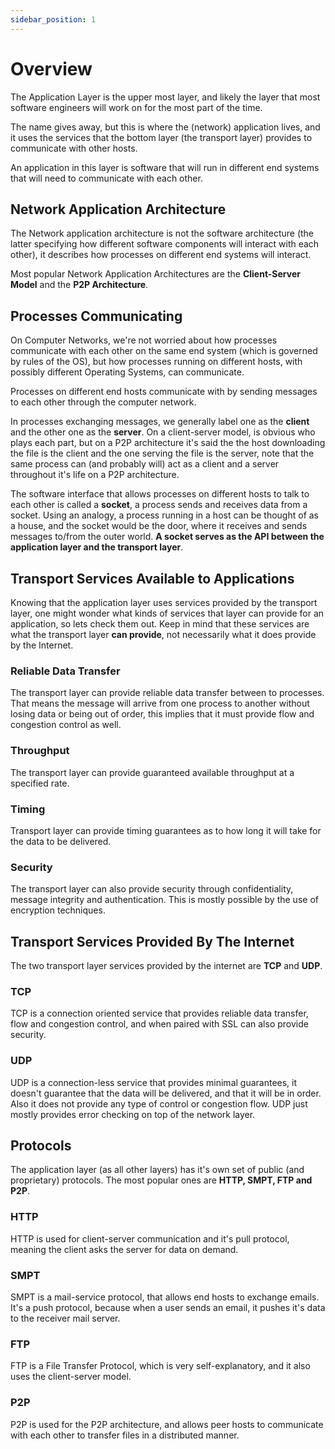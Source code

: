 ```yaml
---
sidebar_position: 1
---
```


# Overview

The Application Layer is the upper most layer, and likely the layer that most software engineers will work on for the most part of the time.

The name gives away, but this is where the (network) application lives, and it uses the services that the bottom layer (the transport layer) provides to communicate with other hosts.

An application in this layer is software that will run in different end systems that will need to communicate with each other.

## Network Application Architecture

The Network application architecture is not the software architecture (the latter specifying how different software components will interact with each other), it describes how processes on different end systems will interact.

Most popular Network Application Architectures are the **Client-Server Model** and the **P2P Architecture**.

## Processes Communicating

On Computer Networks, we're not worried about how processes communicate with each other on the same end system (which is governed by rules of the OS), but how processes running on different hosts, with possibly different Operating Systems, can communicate.

Processes on different end hosts communicate with by sending messages to each other through the computer network.

In processes exchanging messages, we generally label one as the **client** and the other one as the **server**. On a client-server model, is obvious who plays each part, but on a P2P architecture it's said the the host downloading the file is the client and the one serving the file is the server, note that the same process can (and probably will) act as a client and a server throughout it's life on a P2P architecture.

The software interface that allows processes on different hosts to talk to each other is called a **socket**, a process sends and receives data from a socket. Using an analogy, a process running in a host can be thought of as a house, and the socket would be the door, where it receives and sends messages to/from the outer world. **A socket serves as the API between the application layer and the transport layer**.

## Transport Services Available to Applications

Knowing that the application layer uses services provided by the transport layer, one might wonder what kinds of services that layer can provide for an application, so lets check them out. Keep in mind that these services are what the transport layer **can provide**, not necessarily what it does provide by the Internet.

### Reliable Data Transfer

The transport layer can provide reliable data transfer between to processes. That means the message will arrive from one process to another without losing data or being out of order, this implies that it must provide flow and congestion control as well.

### Throughput

The transport layer can provide guaranteed available throughput at a specified rate.

### Timing

Transport layer can provide timing guarantees as to how long it will take for the data to be delivered.

### Security

The transport layer can also provide security through confidentiality, message integrity and authentication. This is mostly possible by the use of encryption techniques.

## Transport Services Provided By The Internet

The two transport layer services provided by the internet are **TCP** and **UDP**.

### TCP

TCP is a connection oriented service that provides reliable data transfer, flow and congestion control, and when paired with SSL can also provide security.

### UDP

UDP is a connection-less service that provides minimal guarantees, it doesn't guarantee that the data will be delivered, and that it will be in order. Also it does not provide any type of control or congestion flow. UDP just mostly provides error checking on top of the network layer.

## Protocols

The application layer (as all other layers) has it's own set of public (and proprietary) protocols. The most popular ones are **HTTP, SMPT, FTP and P2P**.

### HTTP

HTTP is used for client-server communication and it's pull protocol, meaning the client asks the server for data on demand.

### SMPT

SMPT is a mail-service protocol, that allows end hosts to exchange emails. It's a push protocol, because when a user sends an email, it pushes it's data to the receiver mail server.

### FTP

FTP is a File Transfer Protocol, which is very self-explanatory, and it also uses the client-server model.

### P2P

P2P is used for the P2P architecture, and allows peer hosts to communicate with each other to transfer files in a distributed manner.
